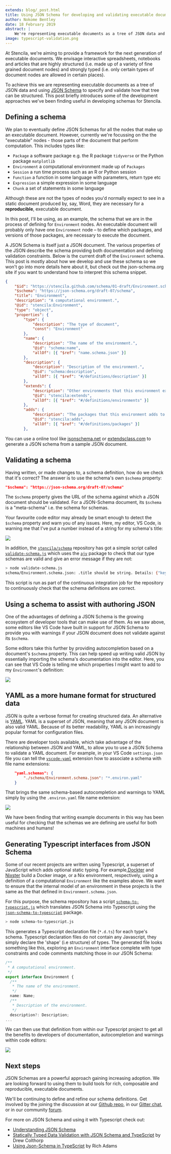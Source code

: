 ```yaml
---
extends: blog/_post.html
title: Using JSON Schema for developing and validating executable documents
author: Nokome Bentley
date: 18 February 2019
abstract: |
    We're representing executable documents as a tree of JSON data and using [JSON Schema](https://json-schema.org/) to specify and validate their structure. In this post I introduce some of the development tools and techniques we are using based on JSON Schema and some of the other benefits that flow from this approach.
image: typescript-validation.png
---
```


At Stencila, we're aiming to provide a framework for the next generation of executable documents. We envisage interactive spreadsheets, notebooks and articles that are highly structured (i.e. made up of a variety of fine grained document nodes) and strongly typed (i.e. only certain types of document nodes are allowed in certain places).

To achieve this we are representing executable documents as a tree of JSON data and using [JSON Schema](https://json-schema.org/) to specify and validate how that tree can be structured. This post briefly introduces some of the development approaches we've been finding useful in developing schemas for Stencila.

## Defining a schema

We plan to eventually define JSON Schemas for all the nodes that make up an executable document. However, currently we're focussing on the the "executable" nodes - those parts of the document that perform computation. This includes types like:

- `Package` a software package e.g. the R package `tidyverse` or the Python package `matplotlib`
- `Environment` a computational environment made up of `Packages`
- `Session` a run time process such as an R or Python session
- `Function` a function in some language with parameters, return type etc
- `Expression` a simple expression in some language
- `Chunk` a set of statements in some language

Although these are not the types of nodes you'd normally expect to see in a static document produced by, say, Word, they are necessary for a **reproducible**, executable document.

In this post, I'll be using, as an example, the schema that we are in the process of defining for `Environment` nodes. An executable document will probably only have one `Environment` node – to define which packages, and versions of those packages, are necessary to execute the document.

A JSON Schema is itself just a JSON document. The various properties of the JSON describe the schema providing both documentation and defining validation constraints. Below is the current draft of the `Environment` schema. This post is mostly about how we develop and use these schema so we won't go into more details here about it, but check out the json-schema.org site if you want to understand how to interpret this schema snippet.

```json
{
    "$id": "https://stencila.github.com/schema/01-draft/Environment.schema.json",
    "$schema": "https://json-schema.org/draft-07/schema",
    "title": "Environment",
    "description": "A computational environment.",
    "@id": "stencila:Environment",
    "type": "object",
    "properties": {
        "type": { 
            "description": "The type of document",
            "const": "Environment"
        },        
        "name": { 
            "description": "The name of the environment.",
            "@id": "schema:name",
            "allOf": [{ "$ref": "name.schema.json" }]
        },
        "description": { 
            "description": "Description of the environment.",
            "@id": "schema:description",
            "allOf": [{ "$ref": "#/definitions/description" }]
        },
        "extends": {
            "description": "Other environments that this environment extends by adding or removing packages.",
            "@id": "stencila:extends",
            "allOf": [{ "$ref": "#/definitions/environments" }]
        },
        "adds": {
            "description": "The packages that this environment adds to the base environments listed under `extends` (if any).",
            "@id": "stencila:adds",
            "allOf": [{ "$ref": "#/definitions/packages" }]
        },
```

You can use a online tool like [jsonschema.net](https://jsonschema.net/) or [extendsclass.com](https://extendsclass.com/json-schema-validator.html) to generate a JSON schema from a sample JSON document.

## Validating a schema

Having written, or made changes to, a schema definition, how do we check that it's correct? The answer is to use the schema's own `$schema` property:

```json
"$schema": "https://json-schema.org/draft-07/schema"
```

The `$schema` property gives the URL of the schema against which a JSON document should be validated. For a JSON-Schema document, its `$schema` is a "meta-schema" i.e. the schema for schemas.

Your favourite code editor may already be smart enough to detect the `$schema` property and warn you of any issues. Here, my editor, VS Code, is warning me that I've put a number instead of a string for my schema's title:

![](schema-validation.png)

In addition, the [`stencila/schema`](https://github.com/stencila/schema) repository has got a simple script called [`validate-schema.js`](https://github.com/stencila/schema/blob/master/validate-schema.js) which uses the [`ajv`](https://github.com/epoberezkin/ajv) package to check that our type schemas are valid and give an error message if they are not:

```bash
> node validate-schema.js
schema/Environment.schema.json: .title should be string. Details: {"keyword":"type","dataPath":".title","schemaPath":"#/properties/title/type","params":{"type":"string"},"message":"should be string"}
```

This script is run as part of the continuous integration job for the repository to continuously check that the schema definitions are correct. 

## Using a schema to assist with authoring JSON

One of the advantages of defining a JSON Schema is the growing ecosystem of developer tools that can make use of them. As we saw above, some editors like VS Code have built in support for JSON Schema to provide you with warnings if your JSON document does not validate against its `$schema`. 

Some editors take this further by providing autocompletion based on a document's `$schema` property. This can help speed up writing valid JSON by essentially importing the schema's documentation into the editor. Here, you can see that VS Code is telling me which properties I might want to add to my `Environment`'s definition:

![](json-intellisense.gif)

## YAML as a more humane format for structured data

JSON is quite a verbose format for creating structured data. An alternative is [YAML](https://en.wikipedia.org/wiki/YAML). YAML is a superset of JSON, meaning that any JSON document is also valid YAML. Because of its better readability, YAML is an increasingly popular format for configuration files.

There are developer tools available, which take advantage of the relationship between JSON and YAML, to allow you to use a JSON Schema to validate a YAML document. For example, in your VS Code `settings.json` file you can tell the [`vscode-yaml`](https://marketplace.visualstudio.com/items?itemName=redhat.vscode-yaml) extension how to associate a schema with file name extensions:

```json
    "yaml.schemas": {
        "./schema/Environment.schema.json": "*.environ.yaml"
    }
```

That brings the same schema-based autocompletion and warnings to YAML simply by using the `.environ.yaml` file name extension:

![](yaml-autocomplete.gif)

We have been finding that writing example documents in this way has been useful for checking that the schemas we are defining are useful for both machines and humans!

## Generating Typescript interfaces from JSON Schema

Some of our recent projects are written using Typescript, a superset of JavaScript which adds optional static typing. For example,[Dockter](https://github.com/stencila/dockter) and [Nixster](https://github.com/stencila/nixster) build a Docker image, or a Nix environment, respectively, using a definition of a computational `Environment` like the examples above. We want to ensure that the internal model of an environment in these projects is the same as the that defined in `Environment.schema.json`. 

For this purpose, the schema repository has a script [`schema-to-typescript.js`](https://github.com/stencila/schema/blob/master/schema-to-typescript.js) which translates JSON Schema into Typescript using the [`json-schema-to-typescript`](https://github.com/bcherny/json-schema-to-typescript) package.

```bash
> node schema-to-typescript.js
```

This generates a Typescript declaration file (`*.d.ts`) for each type's schema. Typescript declaration files do not contain any Javascript, they simply declare the 'shape' (i.e structure) of types. The generated file looks something like this, exploring an `Environment` interface complete with type constraints and code comments matching those in our JSON Schema:

```typescript
/**
 * A computational environment.
 */
export interface Environment {
  /**
   * The name of the environment.
   */
  name: Name;
  /**
   * Description of the environment.
   */
  description?: Description;
...
```

We can then use that definition from within our Typescript project to get all the benefits to developers of documentation, autocompletion and warnings within code editors:

![](typescript-validation.png)


## Next steps

JSON Schemas are a powerful approach gaining increasing adoption. We are looking forward to using them to build tools for rich, composable and reproducible, executable documents.

We'll be continuing to define and refine our schema definitions. Get involved by the joining the discussion at our [Github repo](https://github.com/stencila/schema), in our [Gitter chat](https://gitter.im/stencila/stencila), or in our community [forum](https://community.stenci.la).

For more on JSON Schema and using it with Typescript check out:

- [Understanding JSON Schema](https://json-schema.org/understanding-json-schema/)
- [Statically Typed Data Validation with JSON Schema and TypeScript](https://spin.atomicobject.com/2018/03/26/typescript-data-validation/)  by Drew Colthorp
- [Using Json-Schema in TypeScript](https://blog.enriched.io/using-json-schema/) by Rich Adams
